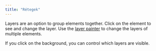 ```yaml
---
title: "Rétegek"
---
```


Layers are an option to group elements together. Click on the element to see and change the layer. Use the [layer painter](painters/layer.md) to change the layers of multiple elements.

If you click on the background, you can control which layers are visible.
